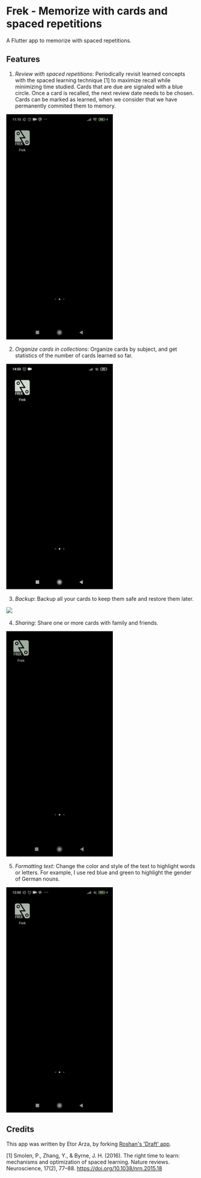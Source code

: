 # Frek - Memorize with cards and spaced repetitions

A Flutter app to memorize with spaced repetitions.

## Features
1. *Review with spaced repetitions*: Periodically revisit learned concepts with the spaced learning technique [1] to maximize recall while minimizing time studied. Cards that are due are signaled with a blue circle. Once a card is recalled, the next review date needs to be chosen. Cards can be marked as learned, when we consider that we have permanently commited them to memory.
<img src="github_assets/1review.gif" height="600">


2. *Organize cards in collections*: Organize cards by subject, and get statistics of the number of cards learned so far.
<img src="github_assets/2collections.gif" height="600">


3. *Backup*: Backup all your cards to keep them safe and restore them later.
<img src="github_assets/3backup.gif" height="600">


4. *Sharing*: Share one or more cards with family and friends.
<img src="github_assets/4share.gif" height="600">


5. *Formatting text*: Change the color and style of the text to highlight words or letters. For example, I use red blue and green to highlight the gender of German nouns.
<img src="github_assets/5highlight.gif" height="600">




## Credits
This app was written by Etor Arza, by forking [Roshan's 'Draft' app](https://github.com/roshanrahman/flutter-notes-app).


[1] Smolen, P., Zhang, Y., & Byrne, J. H. (2016). The right time to learn: mechanisms and optimization of spaced learning. Nature reviews. Neuroscience, 17(2), 77–88. https://doi.org/10.1038/nrn.2015.18
